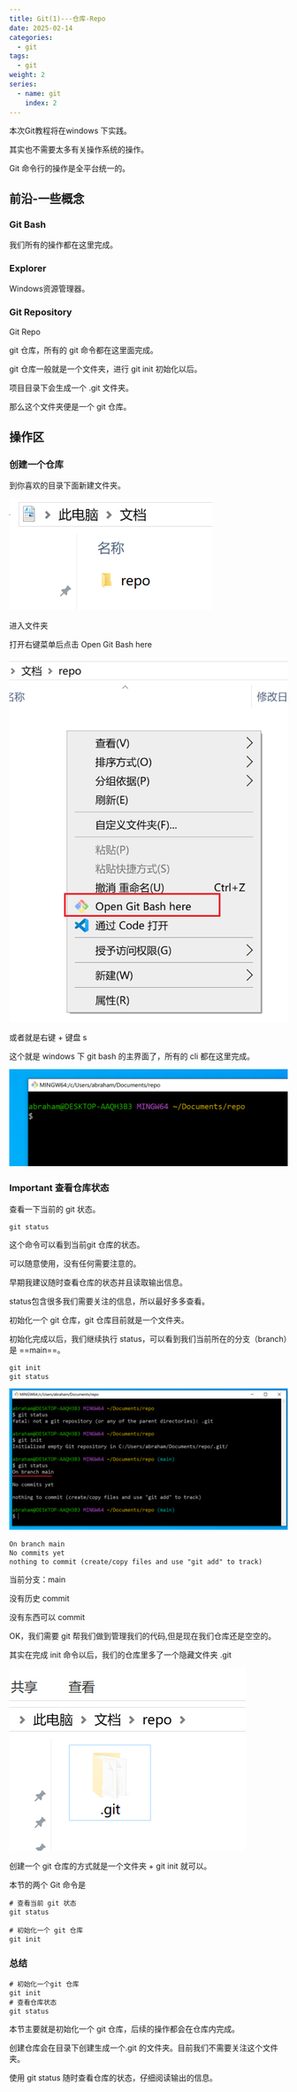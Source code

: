 ```yaml
---
title: Git(1)---仓库-Repo
date: 2025-02-14
categories:
  - git
tags:
  - git
weight: 2
series:
  - name: git
    index: 2
---
```

本次Git教程将在windows 下实践。

其实也不需要太多有关操作系统的操作。

Git 命令行的操作是全平台统一的。

## 前沿-一些概念
### Git Bash

我们所有的操作都在这里完成。

### Explorer
Windows资源管理器。

### Git Repository

Git Repo

git 仓库，所有的 git 命令都在这里面完成。

git 仓库一般就是一个文件夹，进行 git init 初始化以后。

项目目录下会生成一个 .git 文件夹。

那么这个文件夹便是一个 git 仓库。

## 操作区

### 创建一个仓库

到你喜欢的目录下面新建文件夹。

![](https://raw.githubusercontent.com/InsHomePgup/pic_go_img/main/blog/20250216213139449.png)

进入文件夹

打开右键菜单后点击 Open Git Bash here

![](https://raw.githubusercontent.com/InsHomePgup/pic_go_img/main/blog/20250216221044191.png)

或者就是右键 + 键盘 s

这个就是 windows 下 git bash 的主界面了，所有的 cli 都在这里完成。

![](https://raw.githubusercontent.com/InsHomePgup/pic_go_img/main/blog/20250216221118051.png)

### Important 查看仓库状态

查看一下当前的 git 状态。

``` shell
git status
```

这个命令可以看到当前git 仓库的状态。

可以随意使用，没有任何需要注意的。

早期我建议随时查看仓库的状态并且读取输出信息。

status包含很多我们需要关注的信息，所以最好多多查看。

初始化一个 git 仓库，git 仓库目前就是一个文件夹。

初始化完成以后，我们继续执行 status，可以看到我们当前所在的分支（branch）是 ==main==。

``` shell
git init
git status
```


![|601x305](https://raw.githubusercontent.com/InsHomePgup/pic_go_img/main/blog/20250216221517074.png)

```
On branch main
No commits yet
nothing to commit (create/copy files and use "git add" to track)
```

当前分支：main

没有历史 commit

没有东西可以 commit

OK，我们需要 git 帮我们做到管理我们的代码,但是现在我们仓库还是空空的。

其实在完成 init 命令以后，我们的仓库里多了一个隐藏文件夹 .git



![](https://raw.githubusercontent.com/InsHomePgup/pic_go_img/main/blog/20250216223221041.png)





创建一个 git 仓库的方式就是一个文件夹 + git init 就可以。

本节的两个 Git 命令是

``` shell
# 查看当前 git 状态
git status

# 初始化一个 git 仓库
git init
```

### 总结

```
# 初始化一个git 仓库
git init
# 查看仓库状态
git status
```

本节主要就是初始化一个 git 仓库，后续的操作都会在仓库内完成。

创建仓库会在目录下创建生成一个.git 的文件夹。目前我们不需要关注这个文件夹。

使用 git status 随时查看仓库的状态，仔细阅读输出的信息。